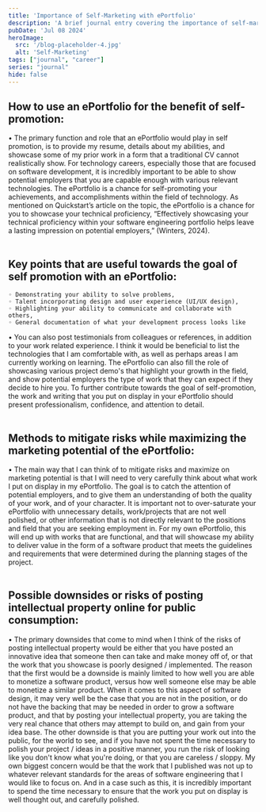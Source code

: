 ```yaml
---
title: 'Importance of Self-Marketing with ePortfolio'
description: 'A brief journal entry covering the importance of self-marketing with an ePortfolio'
pubDate: 'Jul 08 2024'
heroImage: 
  src: '/blog-placeholder-4.jpg'
  alt: 'Self-Marketing'
tags: ["journal", "career"]
series: "journal"
hide: false
---
```




## How to use an ePortfolio for the benefit of self-promotion:
  • The primary function and role that an ePortfolio would play in self promotion, is to provide my resume, details about my abilities, and showcase some of my prior work in a form that a traditional CV cannot realistically show. For technology careers, especially those that are focused on software development, it is incredibly important to be able to show potential employers that you are capable enough with various relevant technologies. The ePortfolio is a chance for self-promoting your achievements, and accomplishments within the field of technology. As mentioned on Quickstart’s article on the topic, the ePortfolio is a chance for you to showcase your technical proficiency, “Effectively showcasing your technical proficiency within your software engineering portfolio helps leave a lasting impression on potential employers,” (Winters, 2024).
 <br>
</br>


## Key points that are useful towards the goal of self promotion with an ePortfolio: 
    ◦ Demonstrating your ability to solve problems,
    ◦ Talent incorporating design and user experience (UI/UX design),
    ◦ Highlighting your ability to communicate and collaborate with others,
    ◦ General documentation of what your development process looks like
  • You can also post testimonials from colleagues or references, in addition to your work related experience. I think it would be beneficial to list the technologies that I am comfortable with, as well as perhaps areas I am currently working on learning. The ePortfolio can also fill the role of showcasing various project demo's that highlight your growth in the field, and show potential employers the type of work that they can expect if they decide to hire you. To further contribute towards the goal of self-promotion, the work and writing that you put on display in your ePortfolio should present professionalism, confidence, and attention to detail.
<br>
</br>


## Methods to mitigate risks while maximizing the marketing potential of the ePortfolio:
  • The main way that I can think of to mitigate risks and maximize on marketing potential is that I will need to very carefully think about what work I put on display in my ePortfolio. The goal is to catch the attention of potential employers, and to give them an understanding of both the quality of your work, and of your character. It is important not to over-saturate your ePortfolio with unnecessary details, work/projects that are not well polished, or other information that is not directly relevant to the positions and field that you are seeking employment in. For my own ePortfolio, this will end up with works that are functional, and that will showcase my ability to deliver value in the form of a software product that meets the guidelines and requirements that were determined during the planning stages of the project. 
<br>
</br>


## Possible downsides or risks of posting intellectual property online for public consumption:
  • The primary downsides that come to mind when I think of the risks of posting intellectual property would be either that you have posted an innovative idea that someone then can take and make money off of, or that the work that you showcase is poorly designed / implemented. The reason that the first would be a downside is mainly limited to how well you are able to monetize a software product, versus how well someone else may be able to monetize a similar product. When it comes to this aspect of software design, it may very well be the case that you are not in the position, or do not have the backing that may be needed in order to grow a software product, and that by posting your intellectual property, you are taking the very real chance that others may attempt to build on, and gain from your idea base. The other downside is that you are putting your work out into the public, for the world to see, and if you have not spent the time necessary to polish your project / ideas in a positive manner, you run the risk of looking like you don't know what you're doing, or that you are careless / sloppy. My own biggest concern would be that the work that I published was not up to whatever relevant standards for the areas of software engineering that I would like to focus on. And in a case such as this, it is incredibly important to spend the time necessary to ensure that the work you put on display is well thought out, and carefully polished.



